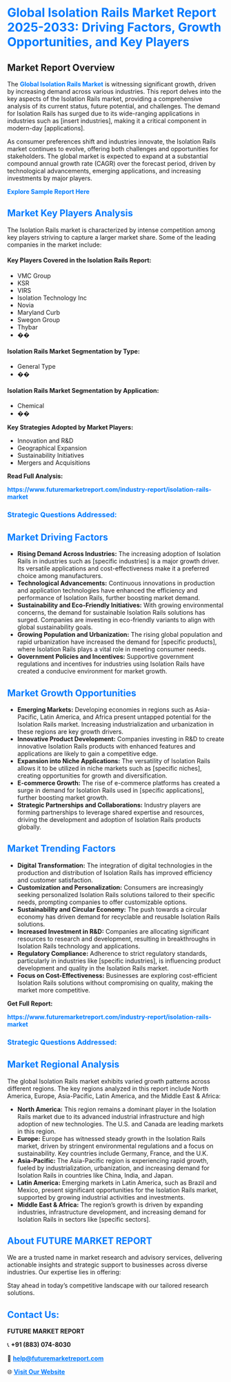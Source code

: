 <h1 style="color: #007BFF;">Global Isolation Rails Market Report 2025-2033: Driving Factors, Growth Opportunities, and Key Players</h1>

<section id="overview">
<h2>Market Report Overview</h2>
<p>The <a href="https://www.futuremarketreport.com/industry-report/isolation-rails-market" style="color: #007BFF; text-decoration: none;"><strong>Global Isolation Rails Market</strong></a> is witnessing significant growth, driven by increasing demand across various industries. This report delves into the key aspects of the Isolation Rails market, providing a comprehensive analysis of its current status, future potential, and challenges. The demand for Isolation Rails has surged due to its wide-ranging applications in industries such as [insert industries], making it a critical component in modern-day [applications].</p>
<p>As consumer preferences shift and industries innovate, the Isolation Rails market continues to evolve, offering both challenges and opportunities for stakeholders. The global market is expected to expand at a substantial compound annual growth rate (CAGR) over the forecast period, driven by technological advancements, emerging applications, and increasing investments by major players.</p>
</section>

<section id="overview">
<p><a href="https://www.futuremarketreport.com/request-sample/reportId=113989" style="color: #007BFF; text-decoration: none;"><strong>Explore Sample Report Here</strong></a></p>
</section>

<section id="key-players">
<h2 style="color: #007BFF;">Market Key Players Analysis</h2>
<p>The Isolation Rails market is characterized by intense competition among key players striving to capture a larger market share. Some of the leading companies in the market include:</p>
<h4>Key Players Covered in the Isolation Rails Report:</h4>
<ul><li>VMC Group</li><li>KSR</li><li>VIRS</li><li>Isolation Technology Inc</li><li>Novia</li><li>Maryland Curb</li><li>Swegon Group</li><li>Thybar</li><li>��</li></ul>
<h4>Isolation Rails Market Segmentation by Type:</h4>
<ul><li>General Type</li><li>��</li></ul>

<h4>Isolation Rails Market Segmentation by Application:</h4>
<ul><li>Chemical</li><li>��</li></ul>
<p><strong>Key Strategies Adopted by Market Players:</strong></p>
<ul>
<li>Innovation and R&D</li>
<li>Geographical Expansion</li>
<li>Sustainability Initiatives</li>
<li>Mergers and Acquisitions</li>
</ul>
</section>

<section>
<p><strong>Read Full Analysis: </strong></p><a href="https://www.futuremarketreport.com/industry-report/isolation-rails-market" style="color: #007BFF; text-decoration: none;"><strong>https://www.futuremarketreport.com/industry-report/isolation-rails-market</strong></a>
<h3 style="color: #007BFF;">Strategic Questions Addressed:</h3>
</section>

<section id="driving-factors">
<h2 style="color: #007BFF;">Market Driving Factors</h2>
<ul>
<li><strong>Rising Demand Across Industries:</strong> The increasing adoption of Isolation Rails in industries such as [specific industries] is a major growth driver. Its versatile applications and cost-effectiveness make it a preferred choice among manufacturers.</li>
<li><strong>Technological Advancements:</strong> Continuous innovations in production and application technologies have enhanced the efficiency and performance of Isolation Rails, further boosting market demand.</li>
<li><strong>Sustainability and Eco-Friendly Initiatives:</strong> With growing environmental concerns, the demand for sustainable Isolation Rails solutions has surged. Companies are investing in eco-friendly variants to align with global sustainability goals.</li>
<li><strong>Growing Population and Urbanization:</strong> The rising global population and rapid urbanization have increased the demand for [specific products], where Isolation Rails plays a vital role in meeting consumer needs.</li>
<li><strong>Government Policies and Incentives:</strong> Supportive government regulations and incentives for industries using Isolation Rails have created a conducive environment for market growth.</li>
</ul>
</section>

<section id="growth-opportunities">
<h2 style="color: #007BFF;">Market Growth Opportunities</h2>
<ul>
<li><strong>Emerging Markets:</strong> Developing economies in regions such as Asia-Pacific, Latin America, and Africa present untapped potential for the Isolation Rails market. Increasing industrialization and urbanization in these regions are key growth drivers.</li>
<li><strong>Innovative Product Development:</strong> Companies investing in R&D to create innovative Isolation Rails products with enhanced features and applications are likely to gain a competitive edge.</li>
<li><strong>Expansion into Niche Applications:</strong> The versatility of Isolation Rails allows it to be utilized in niche markets such as [specific niches], creating opportunities for growth and diversification.</li>
<li><strong>E-commerce Growth:</strong> The rise of e-commerce platforms has created a surge in demand for Isolation Rails used in [specific applications], further boosting market growth.</li>
<li><strong>Strategic Partnerships and Collaborations:</strong> Industry players are forming partnerships to leverage shared expertise and resources, driving the development and adoption of Isolation Rails products globally.</li>
</ul>
</section>

<section id="trending-factors">
<h2 style="color: #007BFF;">Market Trending Factors</h2>
<ul>
<li><strong>Digital Transformation:</strong> The integration of digital technologies in the production and distribution of Isolation Rails has improved efficiency and customer satisfaction.</li>
<li><strong>Customization and Personalization:</strong> Consumers are increasingly seeking personalized Isolation Rails solutions tailored to their specific needs, prompting companies to offer customizable options.</li>
<li><strong>Sustainability and Circular Economy:</strong> The push towards a circular economy has driven demand for recyclable and reusable Isolation Rails solutions.</li>
<li><strong>Increased Investment in R&D:</strong> Companies are allocating significant resources to research and development, resulting in breakthroughs in Isolation Rails technology and applications.</li>
<li><strong>Regulatory Compliance:</strong> Adherence to strict regulatory standards, particularly in industries like [specific industries], is influencing product development and quality in the Isolation Rails market.</li>
<li><strong>Focus on Cost-Effectiveness:</strong> Businesses are exploring cost-efficient Isolation Rails solutions without compromising on quality, making the market more competitive.</li>
</ul>
</section>

<section>
<p><strong>Get Full Report: </strong></p><a href="https://www.futuremarketreport.com/industry-report/isolation-rails-market" style="color: #007BFF; text-decoration: none;"><strong>https://www.futuremarketreport.com/industry-report/isolation-rails-market</strong></a>
<h3 style="color: #007BFF;">Strategic Questions Addressed:</h3>
</section>


<section id="regional-analysis">
<h2 style="color: #007BFF;">Market Regional Analysis</h2>
<p>The global Isolation Rails market exhibits varied growth patterns across different regions. The key regions analyzed in this report include North America, Europe, Asia-Pacific, Latin America, and the Middle East & Africa:</p>
<ul>
<li><strong>North America:</strong> This region remains a dominant player in the Isolation Rails market due to its advanced industrial infrastructure and high adoption of new technologies. The U.S. and Canada are leading markets in this region.</li>
<li><strong>Europe:</strong> Europe has witnessed steady growth in the Isolation Rails market, driven by stringent environmental regulations and a focus on sustainability. Key countries include Germany, France, and the U.K.</li>
<li><strong>Asia-Pacific:</strong> The Asia-Pacific region is experiencing rapid growth, fueled by industrialization, urbanization, and increasing demand for Isolation Rails in countries like China, India, and Japan.</li>
<li><strong>Latin America:</strong> Emerging markets in Latin America, such as Brazil and Mexico, present significant opportunities for the Isolation Rails market, supported by growing industrial activities and investments.</li>
<li><strong>Middle East & Africa:</strong> The region’s growth is driven by expanding industries, infrastructure development, and increasing demand for Isolation Rails in sectors like [specific sectors].</li>
</ul>
</section>

<footer>
<h2 style="color: #007BFF;">About FUTURE MARKET REPORT</h2>
<p>We are a trusted name in market research and advisory services, delivering actionable insights and strategic support to businesses across diverse industries. Our expertise lies in offering:</p>

<p>Stay ahead in today’s competitive landscape with our tailored research solutions.</p>

<h2 style="color: #007BFF;">Contact Us:</h2>
<p><strong>FUTURE MARKET REPORT</strong></p>
<p>📞 <strong>+91 (883) 074-8030</strong></p>
<p>📧 <strong><a href="mailto:help@futuremarketreport.com" style="color: #007BFF;">help@futuremarketreport.com</a></strong></p>
<p>🌐 <strong><a href="https://www.futuremarketreport.com/" style="color: #007BFF;">Visit Our Website</a></strong></p>
</footer>